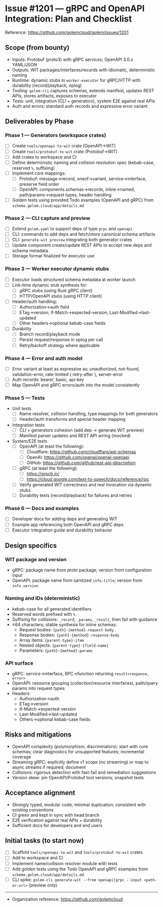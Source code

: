 # Issue #1201 — gRPC and OpenAPI Integration: Plan and Checklist

Reference: https://github.com/golemcloud/golem/issues/1201

## Scope (from bounty)
- Inputs: Protobuf (proto3) with gRPC services; OpenAPI 3.0.x YAML/JSON
- Outputs: WIT packages/interfaces/records with idiomatic, deterministic naming
- Runtime: dynamic stubs in `worker-executor` for gRPC/HTTP with durability (record/playback, oplog)
- Tooling: `golem-cli` captures schemas, extends manifest, updates REST APIs, stores artifacts, exposes to executor
- Tests: unit, integration (CLI + generators), system E2E against real APIs
- Auth and errors: standard auth records and expressive error variant

## Deliverables by Phase

### Phase 1 — Generators (workspace crates)
- [ ] Create `tools/openapi-to-wit` crate (OpenAPI→WIT)
- [ ] Create `tools/protobuf-to-wit` crate (Protobuf→WIT)
- [ ] Add crates to workspace and CI
- [ ] Define deterministic naming and collision resolution spec (kebab-case, reserved `%`, suffixing)
- [ ] Implement core mappings:
  - [ ] Protobuf: message→record, oneof→variant, service→interface, preserve field order
  - [ ] OpenAPI: components.schemas→records, inline→named, path/params→request types, header handling
- [ ] Golden tests using provided Todo examples (OpenAPI and gRPC) from `schema.golem.cloud/app/details.md`

### Phase 2 — CLI capture and preview
- [ ] Extend `golem.yaml` to support deps of type `grpc` and `openapi`
- [ ] CLI: commands to add deps and fetch/store canonical schema artifacts
- [ ] CLI: `generate-wit preview` integrating both generator crates
- [ ] Update component create/update REST APIs to accept new deps and schema metadata
- [ ] Storage format finalized for executor use

### Phase 3 — Worker executor dynamic stubs
- [ ] Executor loads structured schema metadata at worker launch
- [ ] Link-time dynamic stub synthesis for:
  - [ ] gRPC stubs (using Rust gRPC client)
  - [ ] HTTP/OpenAPI stubs (using HTTP client)
- [ ] Header/auth handling:
  - [ ] Authorization→auth field
  - [ ] ETag→version; If-Match→expected-version; Last-Modified→last-updated
  - [ ] Other headers→optional kebab-case fields
- [ ] Durability
  - [ ] Branch record/playback mode
  - [ ] Persist request/response in oplog per call
  - [ ] Retry/backoff strategy where applicable

### Phase 4 — Error and auth model
- [ ] Error variant at least as expressive as: unauthorized, not-found, validation-error, rate-limited { retry-after }, server-error
- [ ] Auth records: bearer, basic, api-key
- [ ] Map OpenAPI and gRPC errors/auth into the model consistently

### Phase 5 — Tests
- Unit tests
  - [ ] Name resolver, collision handling, type mappings for both generators
  - [ ] Header/auth transforms and special header mapping
- Integration tests
  - [ ] CLI + generators cohesion (add dep → generate WIT preview)
  - [ ] Manifest parser updates and REST API wiring (mocked)
- System/E2E tests
  - [ ] OpenAPI (at least the following):
    - [ ] Cloudflare: https://github.com/cloudflare/api-schemas
    - [ ] OpenAI: https://github.com/openai/openai-openapi
    - [ ] GitHub: https://github.com/github/rest-api-description
  - [ ] gRPC (at least the following):
    - [ ] https://grpcb.in/
    - [ ] https://cloud.google.com/text-to-speech/docs/reference/rpc
  - [ ] Verify generated WIT correctness and real invocation via dynamic stubs
  - [ ] Durability tests (record/playback) for failures and retries

### Phase 6 — Docs and examples
- [ ] Developer docs for adding deps and generating WIT
- [ ] Example app referencing both OpenAPI and gRPC deps
- [ ] Executor integration guide and durability behavior

## Design specifics

### WIT package and version
- gRPC: package name from proto package; version from configuration input
- OpenAPI: package name from sanitized `info.title`; version from `info.version`

### Naming and IDs (deterministic)
- kebab-case for all generated identifiers
- Reserved words prefixed with `%`
- Suffixing for collisions: `_record`, `_params`, `_result`, then fail with guidance
- ≤64 characters; stable synthesis for inline schemas:
  - Request bodies: `{path}-{method}-request-body`
  - Response bodies: `{path}-{method}-response-body`
  - Array items: `{parent-type}-item`
  - Nested objects: `{parent-type}-{field-name}`
  - Parameters: `{path}-{method}-params`

### API surface
- gRPC: service→interface, RPC→function returning `result<response, error>`
- OpenAPI: resource grouping (collection/resource interfaces), path/query params into request types
- Headers:
  - Authorization→auth
  - ETag→version
  - If-Match→expected-version
  - Last-Modified→last-updated
  - Others→optional kebab-case fields

## Risks and mitigations
- OpenAPI complexity (polymorphism, discriminators): start with core schemas; clear diagnostics for unsupported features; incremental coverage
- Streaming gRPC: explicitly define v1 scope (no streaming) or map to async streams if required; document
- Collisions: rigorous detection with fast-fail and remediation suggestions
- Version skew: pin OpenAPI/Protobuf tool versions; snapshot tests

## Acceptance alignment
- Strongly typed, modular code; minimal duplication; consistent with existing conventions
- CI green and kept in sync with head branch
- E2E verification against real APIs + durability
- Sufficient docs for developers and end users

## Initial tasks (to start now)
- [ ] Scaffold `tools/openapi-to-wit` and `tools/protobuf-to-wit` crates
- [ ] Add to workspace and CI
- [ ] Implement name/collision resolver module with tests
- [ ] Add golden tests using the Todo OpenAPI and gRPC examples from `schema.golem.cloud/app/details.md`
- [ ] CLI spike: `golem-cli generate-wit --from openapi|grpc --input <path-or-url>` (preview only)

---
- Organization reference: https://github.com/golemcloud
